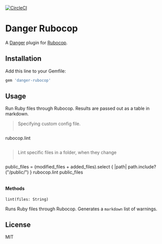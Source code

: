 [![CircleCI](https://circleci.com/gh/ashfurrow/danger-rubocop.svg?style=svg)](https://circleci.com/gh/ashfurrow/danger-rubocop)

# Danger Rubocop

A [Danger](https://github.com/danger/danger) plugin for [Rubocop](https://github.com/bbatsov/rubocop).

## Installation

Add this line to your Gemfile:

```rb
gem 'danger-rubocop'
```

## Usage

Run Ruby files through Rubocop.
Results are passed out as a table in markdown.


> Specifying custom config file.
> ```ruby
rubocop.lint
> ```

> Lint specific files in a folder, when they change
> ```ruby
public_files = (modified_files + added_files).select { |path| path.include?("/public/") }
rubocop.lint public_files
> ```


#### Methods


`lint(files: String)`

 Runs Ruby files through Rubocop. Generates a `markdown` list of warnings.



## License

MIT
